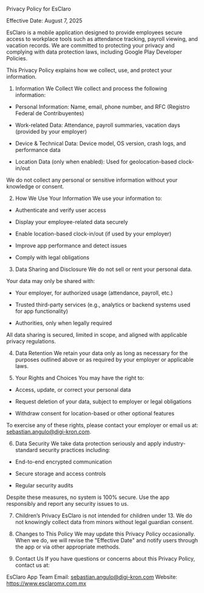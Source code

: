 Privacy Policy for EsClaro

Effective Date: August 7, 2025

EsClaro is a mobile application designed to provide employees secure access to workplace tools such as attendance tracking, payroll viewing, and vacation records. We are committed to protecting your privacy and complying with data protection laws, including Google Play Developer Policies.

This Privacy Policy explains how we collect, use, and protect your information.

1. Information We Collect
We collect and process the following information:

- Personal Information: Name, email, phone number, and RFC (Registro Federal de Contribuyentes)

- Work-related Data: Attendance, payroll summaries, vacation days (provided by your employer)

- Device & Technical Data: Device model, OS version, crash logs, and performance data

- Location Data (only when enabled): Used for geolocation-based clock-in/out

We do not collect any personal or sensitive information without your knowledge or consent.

2. How We Use Your Information
We use your information to:

- Authenticate and verify user access

- Display your employee-related data securely

- Enable location-based clock-in/out (if used by your employer)

- Improve app performance and detect issues

- Comply with legal obligations

3. Data Sharing and Disclosure
We do not sell or rent your personal data.

Your data may only be shared with:

- Your employer, for authorized usage (attendance, payroll, etc.)

- Trusted third-party services (e.g., analytics or backend systems used for app functionality)

- Authorities, only when legally required

All data sharing is secured, limited in scope, and aligned with applicable privacy regulations.

4. Data Retention
We retain your data only as long as necessary for the purposes outlined above or as required by your employer or applicable laws.

5. Your Rights and Choices
You may have the right to:

- Access, update, or correct your personal data

- Request deletion of your data, subject to employer or legal obligations

- Withdraw consent for location-based or other optional features

To exercise any of these rights, please contact your employer or email us at: sebastian.angulo@digi-kron.com.

6. Data Security
We take data protection seriously and apply industry-standard security practices including:

- End-to-end encrypted communication

- Secure storage and access controls

- Regular security audits

Despite these measures, no system is 100% secure. Use the app responsibly and report any security issues to us.

7. Children’s Privacy
EsClaro is not intended for children under 13. We do not knowingly collect data from minors without legal guardian consent.

8. Changes to This Policy
We may update this Privacy Policy occasionally. When we do, we will revise the "Effective Date" and notify users through the app or via other appropriate methods.

9. Contact Us
If you have questions or concerns about this Privacy Policy, contact us at:

EsClaro App Team
Email: sebastian.angulo@digi-kron.com
Website: https://www.esclaromx.com.mx
